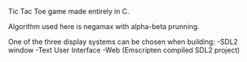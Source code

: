 Tic Tac Toe game made entirely in C.

Algorithm used here is negamax with alpha-beta prunning.

One of the three display systems can be chosen when building:
-SDL2 window
-Text User Interface
-Web (Emscripten compiled SDL2 project)
